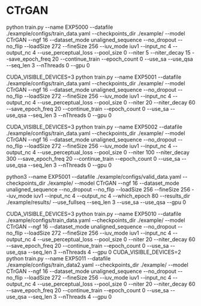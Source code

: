 # CTrGAN


python train.py --name EXP5000 --datafile ./example/configs/train_data.yaml --checkpoints_dir ./example/ --model CTrGAN --ngf 16 --dataset_mode unaligned_sequence --no_dropout --no_flip --loadSize 272 --fineSize 256 --iuv_mode iuv1 --input_nc 4 --output_nc 4 --use_perceptual_loss --pool_size 0 --niter 5 --niter_decay 15 --save_epoch_freq 20 --continue_train --epoch_count 0 --use_sa --use_qsa --seq_len 3 --nThreads 0 --gpu 0


CUDA_VISIBLE_DEVICES=3 python train.py --name EXP5001 --datafile ./example/configs/train_data.yaml --checkpoints_dir ./example/ --model CTrGAN --ngf 16 --dataset_mode unaligned_sequence --no_dropout --no_flip --loadSize 272 --fineSize 256 --iuv_mode iuv1 --input_nc 4 --output_nc 4 --use_perceptual_loss --pool_size 0 --niter 20 --niter_decay 60 --save_epoch_freq 20 --continue_train --epoch_count 0 --use_sa --use_qsa --seq_len 3 --nThreads 0 --gpu 0

CUDA_VISIBLE_DEVICES=3 python train.py --name EXP5002 --datafile ./example/configs/train_data.yaml --checkpoints_dir ./example/ --model CTrGAN --ngf 16 --dataset_mode unaligned_sequence --no_dropout --no_flip --loadSize 272 --fineSize 256 --iuv_mode iuv1 --input_nc 4 --output_nc 4 --use_perceptual_loss --pool_size 0 --niter 100 --niter_decay 300 --save_epoch_freq 20 --continue_train --epoch_count 0 --use_sa --use_qsa --seq_len 3 --nThreads 0 --gpu 0


python3 --name EXP5001 --datafile ./example/configs/valid_data.yaml --checkpoints_dir ./example/ --model CTrGAN --ngf 16 --dataset_mode unaligned_sequence --no_dropout --no_flip --loadSize 256 --fineSize 256 --iuv_mode iuv1 --input_nc 4 --output_nc 4 --which_epoch 80 --results_dir ./example/results/ --use_fullseq --seq_len 3 --use_sa --use_qsa --gpu 0



CUDA_VISIBLE_DEVICES=3 python train.py  --name EXP5010 --datafile ./example/configs/train_data.yaml --checkpoints_dir ./example/ --model CTrGAN --ngf 16 --dataset_mode unaligned_sequence --no_dropout --no_flip --loadSize 272 --fineSize 256 --iuv_mode iuv1 --input_nc 4 --output_nc 4 --use_perceptual_loss --pool_size 0 --niter 20 --niter_decay 60 --save_epoch_freq 20 --continue_train --epoch_count 0 --use_sa --use_qsa --seq_len 3 --nThreads 4 --gpu 0
CUDA_VISIBLE_DEVICES=2 python train.py  --name EXP5011 --datafile ./example/configs/train_data2.yaml --checkpoints_dir ./example/ --model CTrGAN --ngf 16 --dataset_mode unaligned_sequence --no_dropout --no_flip --loadSize 272 --fineSize 256 --iuv_mode iuv1 --input_nc 4 --output_nc 4 --use_perceptual_loss --pool_size 0 --niter 20 --niter_decay 60 --save_epoch_freq 20 --continue_train --epoch_count 0 --use_sa --use_qsa --seq_len 3 --nThreads 4 --gpu 0

